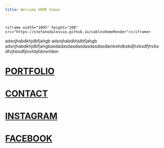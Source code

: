 ```yaml
---
title: Welcome HOME human
---
```



```

<iframe width="100%" height="200" src="https://stefanodalessio.github.io/cablesHomeRender"></iframe>
```

adsnjhabdkhjdbfjahgb adsnjhabdkhjdbfjahgb adsnjhabdkhjdbfjahgbasdadasdasdasdasdasdasdamkshdbskdjhvbsdfjhvbsdfvjhbsdfjmvhbjhbmnhbm
# [PORTFOLIO](https://cargocollective.com/stefanodalessio)
# [CONTACT](https://cargocollective.com/stefanodalessio/CONTACT)
# [INSTAGRAM](https://www.instagram.com/stfndlss/)
# [FACEBOOK](https://www.facebook.com/stedalessio)

